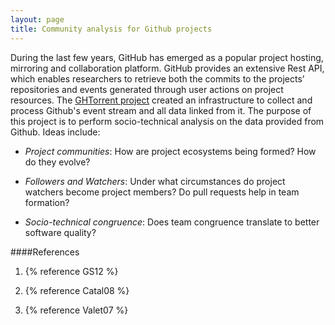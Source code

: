 ```yaml
---
layout: page
title: Community analysis for Github projects
---
```


During the last few years, GitHub has emerged as a popular project hosting,
mirroring and collaboration platform. GitHub provides an extensive Rest API,
which enables researchers to retrieve both the commits to the projects’
repositories and events generated through user actions on project resources. The
[GHTorrent project](https://ghtorrent.org) created an infrastructure to collect
and process Github's event stream and all data linked from it. The purpose of
this project is to perform socio-technical analysis on the data provided from
Github. Ideas include:

* *Project communities*: How are project ecosystems being formed? How do they evolve?

* *Followers and Watchers*: Under what circumstances do project watchers become project members? Do pull requests help in team formation?

* *Socio-technical congruence*: Does team congruence translate to better software quality?


####References

1. {% reference GS12 %}

2. {% reference Catal08 %}

3. {% reference Valet07 %}
